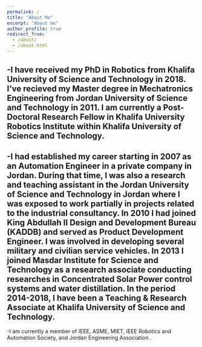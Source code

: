 ```yaml
---
permalink: /
title: "About Me"
excerpt: "About me"
author_profile: true
redirect_from: 
  - /about/
  - /about.html
---
```


-I have received my PhD in Robotics from Khalifa University of Science and Technology in 2018. I've recieved my Master degree in Mechatronics Engineering from Jordan University of Science and Technology in 2011. I am currently a Post-Doctoral Research Fellow in Khalifa University Robotics Institute within Khalifa University of Science and Technology.
-
-I had established my career starting in 2007 as an Automation Engineer in a private company in Jordan. During that time, I was also a research and teaching assistant in the Jordan University of Science and Technology in Jordan where I was exposed to work partially in projects related to the industrial consultancy. In 2010 I had joined King Abdullah II Design and Development Bureau (KADDB) and served as Product Development Engineer. I was involved in developing several military and civilian service vehicles. In 2013 I joined Masdar Institute for Science and Technology as a research associate conducting researches in Concentrated Solar Power control systems and water distillation. In the period 2014-2018, I have been a Teaching & Research Associate at Khalifa University of Science and Technology.  
-
-I am currently a member of IEEE, ASME, MIET, IEEE Robotics and Automation Society, and Jordan Engineering Association . 
